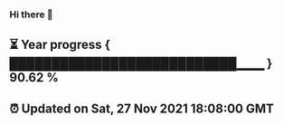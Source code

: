 ### Hi there 👋
⏳ Year progress { ███████████████████████████▁▁▁ } 90.62 %
---
⏰ Updated on Sat, 27 Nov 2021 18:08:00 GMT
---
